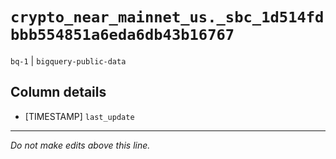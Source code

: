 # `crypto_near_mainnet_us._sbc_1d514fdbbb554851a6eda6db43b16767`
`bq-1` | `bigquery-public-data`

## Column details
* [TIMESTAMP] `last_update`

-------------------------------------------------------------------------------
*Do not make edits above this line.*
